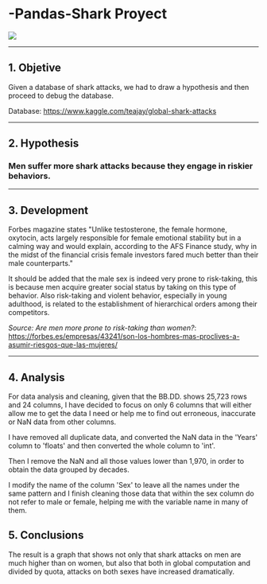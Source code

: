 # -Pandas-Shark Proyect

![](https://www.australiangeographic.com.au/wp-content/uploads/2018/06/great-white-shark.jpg)

--------
## 1. Objetive

Given a database of shark attacks, we had to draw a hypothesis and then proceed to debug the database.

Database: https://www.kaggle.com/teajay/global-shark-attacks

--------

## 2. Hypothesis

### Men suffer more shark attacks because they engage in riskier behaviors.
----

## 3. Development

Forbes magazine states "Unlike testosterone, the female hormone, oxytocin, acts largely responsible for female emotional stability but in a calming way and would explain, according to the AFS Finance study, why in the midst of the financial crisis female investors fared much better than their male counterparts."

It should be added that the male sex is indeed very prone to risk-taking, this is because men acquire greater social status by taking on this type of behavior. Also risk-taking and violent behavior, especially in young adulthood, is related to the establishment of hierarchical orders among their competitors.

*Source: Are men more prone to risk-taking than women?*:  https://forbes.es/empresas/43241/son-los-hombres-mas-proclives-a-asumir-riesgos-que-las-mujeres/

---

## 4. Analysis

For data analysis and cleaning, given that the BB.DD. shows 25,723 rows and 24 columns, I have decided to focus on only 6 columns that will either allow me to get the data I need or help me to find out erroneous, inaccurate or NaN data from other columns.

I have removed all duplicate data, and converted the NaN data in the 'Years' column to 'floats' and then converted the whole column to 'int'.


Then I remove the NaN and all those values lower than 1,970, in order to obtain the data grouped by decades.

I modify the name of the column 'Sex' to leave all the names under the same pattern and I finish cleaning those data that within the sex column do not refer to male or female, helping me with the variable name in many of them.

## 5. Conclusions

The result is a graph that shows not only that shark attacks on men are much higher than on women, but also that both in global computation and divided by quota, attacks on both sexes have increased dramatically.
